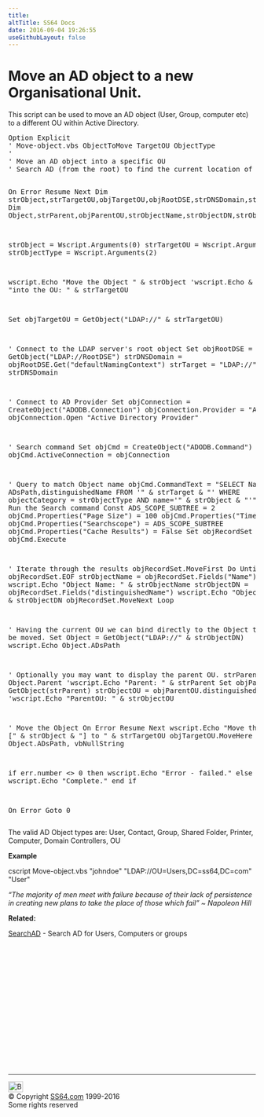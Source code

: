 ```yaml
---
title:
altTitle: SS64 Docs
date: 2016-09-04 19:26:55
useGithubLayout: false
---
```

<!-- #BeginLibraryItem "/Library/head_vbsyntax.lbi" --><!-- #EndLibraryItem --><h1>Move an AD object   to a new Organisational Unit.</h1> 
<p>This script can be used to move an AD object (User,  Group, computer etc) to a different OU within Active Directory.<br>
</p>
<pre>Option Explicit
' Move-object.vbs ObjectToMove TargetOU ObjectType
'
' Move an AD object into a specific OU
' Search AD (from the root) to find the current location of the object.

On Error Resume Next
Dim strObject,strTargetOU,objTargetOU,objRootDSE,strDNSDomain,strTarget,objConnection,objCmd,objRecordSet
Dim Object,strParent,objParentOU,strObjectName,strObjectDN,strObjectOU

strObject =  Wscript.Arguments(0)
strTargetOU = Wscript.Arguments(1)
strObjectType = Wscript.Arguments(2)

wscript.Echo "Move the Object " &amp; strObject 
'wscript.Echo &amp; "into the OU: " &amp; strTargetOU

Set objTargetOU = GetObject("LDAP://" &amp; strTargetOU)

' Connect to the LDAP server's root object
Set objRootDSE = GetObject("LDAP://RootDSE")
strDNSDomain = objRootDSE.Get("defaultNamingContext")
strTarget = "LDAP://" &amp; strDNSDomain

' Connect to AD Provider
Set objConnection = CreateObject("ADODB.Connection")
objConnection.Provider = "ADsDSOObject"
objConnection.Open "Active Directory Provider"

' Search command
Set objCmd = CreateObject("ADODB.Command")
Set objCmd.ActiveConnection = objConnection 

' Query to match Object name
objCmd.CommandText = "SELECT Name, ADsPath,distinguishedName FROM '" &amp; strTarget &amp; "' WHERE objectCategory = strObjectType AND name='" &amp; strObject &amp; "'"
' Run the Search command
Const ADS_SCOPE_SUBTREE = 2
objCmd.Properties("Page Size") = 100
objCmd.Properties("Timeout") = 30
objCmd.Properties("Searchscope") = ADS_SCOPE_SUBTREE
objCmd.Properties("Cache Results") = False
Set objRecordSet = objCmd.Execute

' Iterate through the results
objRecordSet.MoveFirst
Do Until objRecordSet.EOF
   strObjectName = objRecordSet.Fields("Name")
   wscript.Echo "Object Name: " &amp; strObjectName
   strObjectDN = objRecordSet.Fields("distinguishedName")
   wscript.Echo "Object DN: " &amp; strObjectDN
   objRecordSet.MoveNext
Loop

' Having the current OU we can bind directly to the Object that will be moved.
Set Object = GetObject("LDAP://" &amp; strObjectDN)
wscript.Echo Object.ADsPath

' Optionally you may want to display the parent OU.
 strParent = Object.Parent
 'wscript.Echo "Parent: " &amp; strParent
 Set objParentOU = GetObject(strParent)
 strObjectOU = objParentOU.distinguishedName
 'wscript.Echo "ParentOU: " &amp; strObjectOU


' Move the Object
On Error Resume Next
wscript.Echo "Move the Object [" &amp; strObject &amp; "] to " &amp; strTargetOU
objTargetOU.MoveHere Object.ADsPath, vbNullString

if err.number &lt;&gt; 0 then
   wscript.Echo "Error - failed."
else
   wscript.Echo "Complete."
end if 

On Error Goto 0
</pre>
<p>The valid AD Object types are: User, Contact, Group, Shared Folder, Printer, Computer, Domain Controllers, OU</p>
<p><b>Example</b></p>
<p class="code">cscript Move-object.vbs "johndoe" "LDAP://OU=Users,DC=ss64,DC=com" "User"<br>
</p>
<p class="quote"><i>“The majority of men meet with failure because of their lack of persistence in creating new plans to take the place of those which fail” ~   Napoleon Hill</i></p>
<p><b>Related:</b></p>
<p><a href="syntax-ad.html">SearchAD</a> - Search AD for Users, Computers or groups</p><!-- #BeginLibraryItem "/Library/foot_vb.lbi" --><p>
<!-- VB300 -->
<ins class="adsbygoogle" style="display:inline-block;width:300px;height:250px" data-ad-client="ca-pub-6140977852749469" data-ad-slot="1683739502"></ins>
<script>
(adsbygoogle = window.adsbygoogle || []).push({});
</script></p>
<hr>
<div id="bl" class="footer"><a href="syntax-movead.html#"><img src="../images/top.png" width="30" height="22" alt="Back to the Top"></a></div>
<div id="br" class="footer, tagline">© Copyright <a href="../index.html">SS64.com</a> 1999-2016<br>
Some rights reserved</div><!-- #EndLibraryItem -->

